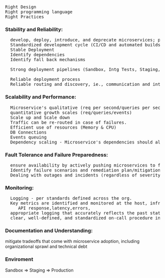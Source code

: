 <pre>
Right Design
Right programming language
Right Practices
</pre>

### Stability and Reliability: 
<pre>
  develop, deploy, introduce, and deprecate microservices; protect against dependency failures
  Standardized development cycle (CI/CD and automated builds)
  Stable Deployment
  Identify dependencies
  Identify fall back mechanisms

  Strong deployment pipelines (Sandbox, Intg Tests, Staging, Production)
  
  Reliable deployment process
  Reliable routing and discovery, ie., communication and interaction between microservices is stable and reliable.
</pre>


### Scalability and Performance: 
<pre>
  Microservice's qualitative (req per second/queries per second) and 
  quantitative growth scales (req/queries/events)
  Scale up and Scale down
  Traffic can be re-routed in case of failures.
  Efficient use of resources (Memory & CPU)
  DB Connections
  Events queuing 
  Dependency scaling - Microservice's dependencies should also scale
</pre>

### Fault Tolerance and Failure Preparedness: 
<pre>
  ensure availability by actively pushing microservices to fail in real time
  Identify failure scenarios and remediation plan/mitigation strategy
  Dealing with outages and incidents (regardless of severity) should be standardized across the teams.
</pre>

### Monitoring: 
<pre>
  Logging - per standards defined across the org.
  Key metrics are identified and monitored at the host, infrastructure, and microservice levels.
     API response,latency,errors, 
  appropriate logging that accurately reflects the past states of the microservice.
  clear, well-defined, and standardized on-call procedure in place
</pre>

### Documentation and Understanding: 
  mitigate tradeoffs that come with microservice adoption, including organizational sprawl and technical debt


### Enviroment

Sandbox => Staging => Production
